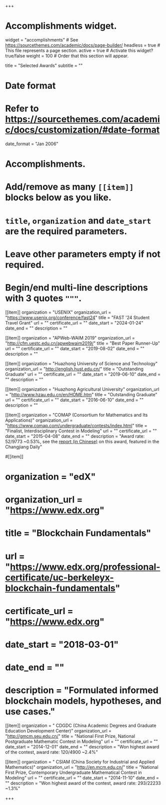 +++
# Accomplishments widget.
widget = "accomplishments"  # See https://sourcethemes.com/academic/docs/page-builder/
headless = true  # This file represents a page section.
active = true  # Activate this widget? true/false
weight = 100  # Order that this section will appear.

title = "Selected Awards"
subtitle = ""

# Date format
#   Refer to https://sourcethemes.com/academic/docs/customization/#date-format
date_format = "Jan 2006"

# Accomplishments.
#   Add/remove as many `[[item]]` blocks below as you like.
#   `title`, `organization` and `date_start` are the required parameters.
#   Leave other parameters empty if not required.
#   Begin/end multi-line descriptions with 3 quotes `"""`.
[[item]]
  organization = "USENIX"
  organization_url = "https://www.usenix.org/conference/fast24"
  title = "FAST '24 Student Travel Grant"
  url = ""
  certificate_url = ""
  date_start = "2024-01-24"
  date_end = ""
  description = ""

[[item]]
  organization = "APWeb-WAIM 2019"
  organization_url = "http://cfm.uestc.edu.cn/apwebwaim2019/"
  title = "Best Paper Runner-Up"
  url = ""
  certificate_url = ""
  date_start = "2019-08-02"
  date_end = ""
  description = ""


[[item]]
  organization = "Huazhong University of Science and Technology"
  organization_url = "http://english.hust.edu.cn/"
  title = "Outstanding Graduate"
  url = ""
  certificate_url = ""
  date_start = "2019-06-10"
  date_end = ""
  description = ""


[[item]]
  organization = "Huazhong Agricultural University"
  organization_url = "http://www.hzau.edu.cn/en/HOME.htm"
  title = "Outstanding Graduate"
  url = ""
  certificate_url = ""
  date_start = "2016-06-10"
  date_end = ""
  description = ""


[[item]]
  organization = "COMAP (Consortium for Mathematics and Its Applications)"
  organization_url = "https://www.comap.com/undergraduate/contests/index.html"
  title = "Finalist, Interdisciplinary Contest in Modeling"
  url = ""
  certificate_url = ""
  date_start = "2015-04-08"
  date_end = ""
  description = "Award rate: 52/9773 ~0.53%, see the [report (in Chinese)](http://news.hzau.edu.cn/2015/0413/41925.shtml) on this award, featured in the Changjiang Daily"

#[[item]]
#  organization = "edX"
#  organization_url = "https://www.edx.org"
#  title = "Blockchain Fundamentals"
#  url = "https://www.edx.org/professional-certificate/uc-berkeleyx-blockchain-fundamentals"
#  certificate_url = "https://www.edx.org"
#  date_start = "2018-03-01"
#  date_end = ""
#  description = "Formulated informed blockchain models, hypotheses, and use cases."

[[item]]
  organization = " CDGDC (China Academic Degrees and Graduate Education Development Center)"
  organization_url = "http://gmcm.seu.edu.cn/"
  title = "National First Prize, National Postgraduate Mathematic Contest in Modeling"
  url = ""
  certificate_url = ""
  date_start = "2014-12-01"
  date_end = ""
  description = "Won highest award of the contest, award rate: 120/4900 ~2.4%"

[[item]]
  organization = " CSIAM (China Society for Industrial and Applied Mathematics)"
  organization_url = "http://en.mcm.edu.cn/"
  title = "National First Prize, Contemporary Undergraduate Mathematical Contest in Modeling"
  url = ""
  certificate_url = ""
  date_start = "2014-11-10"
  date_end = ""
  description = "Won highest award of the contest, award rate: 293/22233 ~1.3%"

+++

